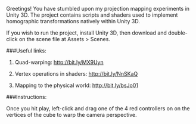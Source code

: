 Greetings! You have stumbled upon my projection mapping experiments in Unity 3D.
The project contains scripts and shaders used to implement homographic transformations natively within Unity 3D. 

If you wish to run the project, install Unity 3D, then download and double-click on the scene file at Assets > Scenes.

###Useful links:

1. Quad-warping: http://bit.ly/MX9Uyn

2. Vertex operations in shaders: http://bit.ly/NnSKaQ

3. Mapping to the physical world: http://bit.ly/bsJo01

###Instructions:

Once you hit play, left-click and drag one of the 4 red controllers on on the vertices of the cube to warp the camera perspective.